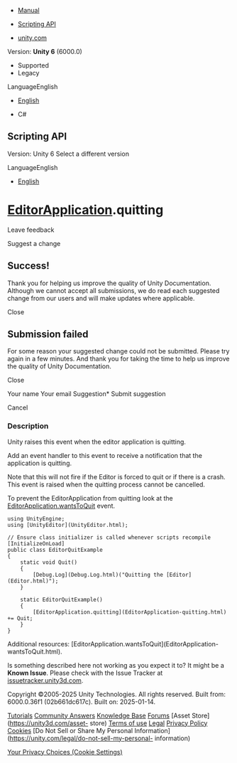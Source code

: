 [ ]()

  * [Manual](../Manual/index.html)
  * [Scripting API](../ScriptReference/index.html)

  * [unity.com](https://unity.com/)

Version: **Unity 6** (6000.0)

  * Supported
  * Legacy

LanguageEnglish

  * [English]()

  * C#

[ ](https://docs.unity3d.com)

## Scripting API

Version: Unity 6 Select a different version

LanguageEnglish

  * [English]()

#  [EditorApplication](EditorApplication.html).quitting

Leave feedback

Suggest a change

## Success!

Thank you for helping us improve the quality of Unity Documentation. Although
we cannot accept all submissions, we do read each suggested change from our
users and will make updates where applicable.

Close

## Submission failed

For some reason your suggested change could not be submitted. Please <a>try
again</a> in a few minutes. And thank you for taking the time to help us
improve the quality of Unity Documentation.

Close

Your name Your email Suggestion* Submit suggestion

Cancel

[ ]()

### Description

Unity raises this event when the editor application is quitting.

Add an event handler to this event to receive a notification that the
application is quitting.  
  
Note that this will not fire if the Editor is forced to quit or if there is a
crash. This event is raised when the quitting process cannot be cancelled.  
  
To prevent the EditorApplication from quitting look at the
[EditorApplication.wantsToQuit](EditorApplication-wantsToQuit.html) event.

    
    
    using UnityEngine;
    using [UnityEditor](UnityEditor.html);  
      
    // Ensure class initializer is called whenever scripts recompile
    [InitializeOnLoad]
    public class EditorQuitExample
    {
        static void Quit()
        {
            [Debug.Log](Debug.Log.html)("Quitting the [Editor](Editor.html)");
        }  
      
        static EditorQuitExample()
        {
            [EditorApplication.quitting](EditorApplication-quitting.html) += Quit;
        }
    }
    

Additional resources: [EditorApplication.wantsToQuit](EditorApplication-
wantsToQuit.html).

Is something described here not working as you expect it to? It might be a
**Known Issue**. Please check with the Issue Tracker at
[issuetracker.unity3d.com](https://issuetracker.unity3d.com).

Copyright ©2005-2025 Unity Technologies. All rights reserved. Built from:
6000.0.36f1 (02b661dc617c). Built on: 2025-01-14.

[Tutorials](https://unity3d.com/learn) [Community
Answers](https://answers.unity3d.com) [Knowledge
Base](https://support.unity3d.com/hc/en-us)
[Forums](https://forum.unity3d.com) [Asset Store](https://unity3d.com/asset-
store) [Terms of use](https://docs.unity3d.com/Manual/TermsOfUse.html)
[Legal](https://unity.com/legal) [Privacy
Policy](https://unity.com/legal/privacy-policy)
[Cookies](https://unity.com/legal/cookie-policy) [Do Not Sell or Share My
Personal Information](https://unity.com/legal/do-not-sell-my-personal-
information)

[Your Privacy Choices (Cookie Settings)](javascript:void\(0\);)

